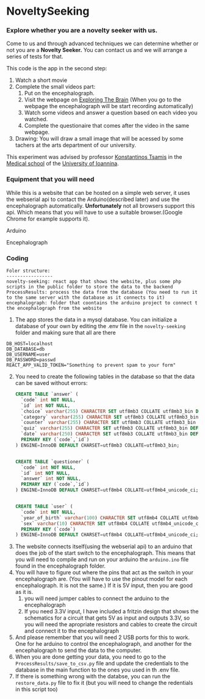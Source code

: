 # NoveltySeeking

### Explore whether you are a novelty seeker with us.

Come to us and through advanced techniques we can determine whether or not you are a **Novelty Seeker.** You can contact us and we will arrange a series of tests for that.

This code is the app in the second step:

1. Watch a short movie
2. Complete the small videos part:
   1. Put on the encephalograph.
   2. Visit the webpage on [Exploring The Brain](https://exploringthebrain.gr/novelty_seeking/) (When you go to the webpage the encephalograph will be start recording automatically)
   3. Watch some videos and answer a question based on each video you watched.
   4. Complete the questionaire that comes after the video in the same webpage.
3. Drawing: You will draw a small image that will be acessed by some tachers at the arts department of our university.

This experiment was advised by professor [Konstantinos Tsamis](https://med.uoi.gr/index.php?option=com_content&view=article&id=736:konstantinos-tsamis-2&catid=26&lang=en&Itemid=101) in the [Medical school](https://www.med.uoi.gr/) of the [University of Ioannina](https://www.uoi.gr/).

### Equipment that you will need

While this is a website that can be hosted on a simple web server, it uses the webserial api to contact the Arduino(described later) and use the encephalograph automatically. **Unfortunately** not all browsers support this api. Which means that you will have to use a suitable browser.(Google Chrome for example supports it).

Arduino

Encephalograph

### Coding

```properties
Foler structure:
-----------------
novelty-seeking: react app that shows the website, plus some php scripts in the public folder to store the data to the backend
ProcessResults: process the data from the database (You need to run it to the same server with the database as it connects to it)
encephalograph: folder that coontains the arduino project to connect t the encephalograph from the website
```


1. The app stores the data in a mysql database. You can initialize a database of your own by editing the .env file in the `novelty-seeking` folder and making sure that all are there

```properties
DB_HOST=localhost
DB_DATABASE=db
DB_USERNAME=user
DB_PASSWORD=passwd
REACT_APP_VALID_TOKEN="Something to prevent spam to your form"
```

2) You need to create the following tables in the database so that the data can be saved without errors:
   ```sql
   CREATE TABLE `answer` (
     `code` int NOT NULL,
     `id` int NOT NULL,
     `choice` varchar(255) CHARACTER SET utf8mb3 COLLATE utf8mb3_bin DEFAULT NULL,
     `category` varchar(255) CHARACTER SET utf8mb3 COLLATE utf8mb3_bin DEFAULT NULL,
     `counter` varchar(255) CHARACTER SET utf8mb3 COLLATE utf8mb3_bin DEFAULT NULL,
     `quiz` varchar(255) CHARACTER SET utf8mb3 COLLATE utf8mb3_bin DEFAULT NULL,
     `date` varchar(250) CHARACTER SET utf8mb3 COLLATE utf8mb3_bin DEFAULT NULL,
     PRIMARY KEY (`code`,`id`)
   ) ENGINE=InnoDB DEFAULT CHARSET=utf8mb3 COLLATE=utf8mb3_bin;


   CREATE TABLE `questioner` (
     `code` int NOT NULL,
     `id` int NOT NULL,
     `answer` int NOT NULL,
     PRIMARY KEY (`code`,`id`)
   ) ENGINE=InnoDB DEFAULT CHARSET=utf8mb4 COLLATE=utf8mb4_unicode_ci;


   CREATE TABLE `user` (
     `code` int NOT NULL,
     `year_of_birth` varchar(100) CHARACTER SET utf8mb4 COLLATE utf8mb4_unicode_ci NOT NULL,
     `sex` varchar(10) CHARACTER SET utf8mb4 COLLATE utf8mb4_unicode_ci NOT NULL,
     PRIMARY KEY (`code`)
   ) ENGINE=InnoDB DEFAULT CHARSET=utf8mb4 COLLATE=utf8mb4_unicode_ci;
   ```
3) The website connects itself(using the webserial api) to an arduino that does the job of the start switch to the encephalograph. This means that you will need to compile and run on your arduino the `arduino.ino` file found in the encephalograph folder.
4) You will have to figure out where the pins that act as the switch in your encephalograph are. (You will have to use the pinout model for each encephalograph. It is not the same.) If it is 5V input, then you are good as it is.
   1) you will need jumper cables to connect the arduino to the encephalograph
   2) If you need 3.3V input, I have included a fritzin design that shows the schematics for a circuit that gets 5V as input and outputs 3.3V, so you will need the apropriate resistors and cables to create the circuit and connect it to the encephalograph
5) And please remember that you will need 2 USB ports for this to work. One for he arduino to control the encephalograph, and another for the encephalograph to send the data to the computer.
6) When you are done getting your data, you need to go to the `ProcessResults/save_to_csv.py` file and update the credentials to the database in the main function to the ones you used in th .env file.
7) If there is something wrong with the databse, you can run the `restore_data.py` file to fix it (but you will need to change the redentials in this script too)
